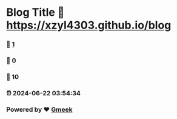 # Blog Title :link: https://xzyl4303.github.io/blog 
### :page_facing_up: [1](https://xzyl4303.github.io/blog/tag.html) 
### :speech_balloon: 0 
### :hibiscus: 10 
### :alarm_clock: 2024-06-22 03:54:34 
### Powered by :heart: [Gmeek](https://github.com/Meekdai/Gmeek)
